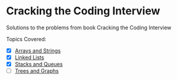 # Cracking the Coding Interview
Solutions to the problems from book Cracking the Coding Interview

Topics Covered:
- [x] [Arrays and Strings](arrays-and-strings/)
- [x] [Linked Lists](linked-lists/)
- [x] [Stacks and Queues](stacks-and-queues/)
- [ ] [Trees and Graphs](Trees-and-Graphs/)
